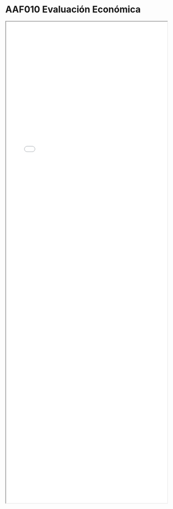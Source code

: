 
# AAF010 Evaluación Económica

<iframe src="../AAF010 Evaluación Económica.pdf" width="100%" height="1500px"></iframe>

